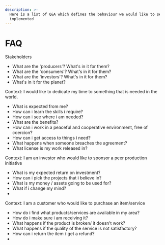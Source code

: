 ```yaml
---
description: >-
  Here is a list of Q&A which defines the behaviour we would like to see
  implemented
---
```


# FAQ

Stakeholders

* What are the 'producers'? What's in it for them?
* What are the  'consumers'? What's in it for them?
* What are the 'investors'? What's in it for them?
* What's in it for the planet?

Context: I would like to dedicate my time to something that is needed in the world.

* What is expected from me?
* How can i learn the skills i require?
* How can i see where i am needed?
* What are the benefits?
* How can i work in a peaceful and cooperative environment, free of coercion?
* How can i get access to things i need?
* What happens when someone  breaches the agreement?
* What license is my work released in?

Context: I am an investor who would like to sponsor a peer production initiative

* What is my expected return on investment?
* How can i pick the projects that i believe in?
* What is my money / assets going to be used for?
* What if i change my mind?
* 
Context: I am a customer who would like to purchase an item/service

* How do i find what products/services are available in my area?
* How do i make sure i am receiving it?
* What happens if the product  is broken/ it doesn't work?
* What happens if the quality of the service is not satisfactory?
* How can i return the item / get a refund?
* 





